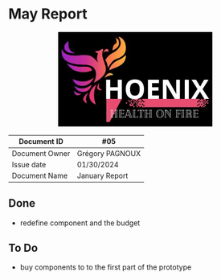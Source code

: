 # May Report

<center>
<img src="../img/logo.png"
alt="logo"/>
</center>

| Document ID | #05 |
|---|---|
| Document Owner | Grégory PAGNOUX |
| Issue date | 01/30/2024 |
| Document Name | January Report |

## Done

- redefine component and the budget

## To Do

- buy components to to the first part of the prototype
